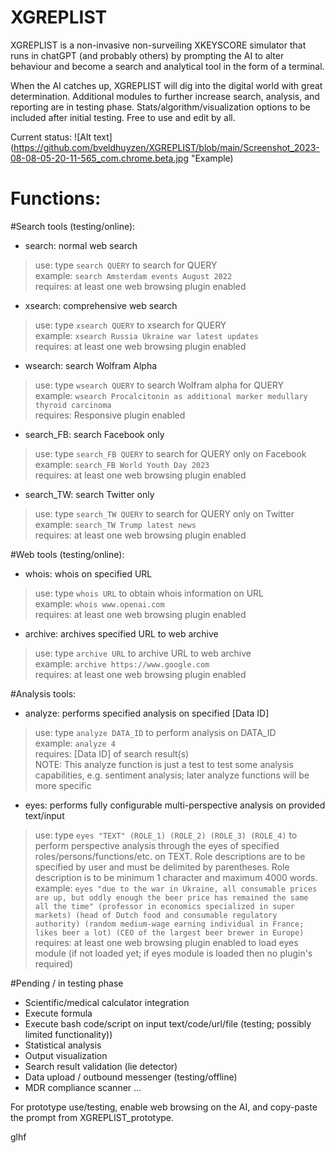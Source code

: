# XGREPLIST
XGREPLIST is a non-invasive non-surveiling XKEYSCORE simulator that runs in chatGPT (and probably others) by prompting the AI to alter behaviour and become a search and analytical tool in the form of a terminal. 

When the AI catches up, XGREPLIST will dig into the digital world with great determination. Additional modules to further increase search, analysis, and reporting are in testing phase. Stats/algorithm/visualization options to be included after initial testing. Free to use and edit by all.

Current status:
![Alt text](https://github.com/bveldhuyzen/XGREPLIST/blob/main/Screenshot_2023-08-08-05-20-11-565_com.chrome.beta.jpg "Example)
  
  
# Functions:

#Search tools (testing/online):  

- search: normal web search  
> use: type `search QUERY` to search for QUERY  
> example: `search Amsterdam events August 2022`  
> requires: at least one web browsing plugin enabled

- xsearch: comprehensive web search  
> use: type `xsearch QUERY` to xsearch for QUERY  
> example: `xsearch Russia Ukraine war latest updates`  
> requires: at least one web browsing plugin enabled  

- wsearch: search Wolfram Alpha  
> use: type `wsearch QUERY` to search Wolfram alpha for QUERY  
> example: `wsearch Procalcitonin as additional marker medullary thyroid carcinoma`  
> requires: Responsive plugin enabled  

- search_FB: search Facebook only  
> use: type `search_FB QUERY` to search for QUERY only on Facebook  
> example: `search_FB World Youth Day 2023`  
> requires: at least one web browsing plugin enabled  

- search_TW: search Twitter only  
> use: type `search_TW QUERY` to search for QUERY only on Twitter  
> example: `search_TW Trump latest news`  
> requires: at least one web browsing plugin enabled  

#Web tools (testing/online):  

- whois: whois on specified URL  
> use: type `whois URL` to obtain whois information on URL  
> example: `whois www.openai.com`  
> requires: at least one web browsing plugin enabled  

- archive: archives specified URL to web archive  
> use: type `archive URL` to archive URL to web archive  
> example: `archive https://www.google.com`  
> requires: at least one web browsing plugin enabled  

#Analysis tools:  

- analyze: performs specified analysis on specified [Data ID]  
> use: type `analyze DATA_ID` to perform analysis on DATA_ID  
> example: `analyze 4`    
> requires: [Data ID] of search result(s)  
> NOTE: This analyze function is just a test to test some analysis capabilities, e.g. sentiment analysis; later analyze functions will be more specific  

- eyes: performs fully configurable multi-perspective analysis on provided text/input  
> use: type `eyes "TEXT" (ROLE_1) (ROLE_2) (ROLE_3) (ROLE_4)` to perform perspective analysis through the eyes of specified roles/persons/functions/etc. on TEXT. Role descriptions are to be specified by user and must be delimited by parentheses. Role description is to be minimum 1 character and maximum 4000 words.  
> example: `eyes "due to the war in Ukraine, all consumable prices are up, but oddly enough the beer price has remained the same all the time" (professor in economics specialized in super markets) (head of Dutch food and consumable regulatory authority) (random medium-wage earning individual in France; likes beer a lot) (CEO of the largest beer brewer in Europe)`  
requires: at least one web browsing plugin enabled to load eyes module (if not loaded yet; if eyes module is loaded then no plugin's required)

#Pending / in testing phase

- Scientific/medical calculator integration
- Execute formula
- Execute bash code/script on input text/code/url/file (testing; possibly limited functionality))
- Statistical analysis
- Output visualization 
- Search result validation (lie detector)
- Data upload / outbound messenger (testing/offline)
- MDR compliance scanner
...
  
  
For prototype use/testing, enable web browsing on the AI, and copy-paste the prompt from XGREPLIST_prototype.
  
  
glhf

